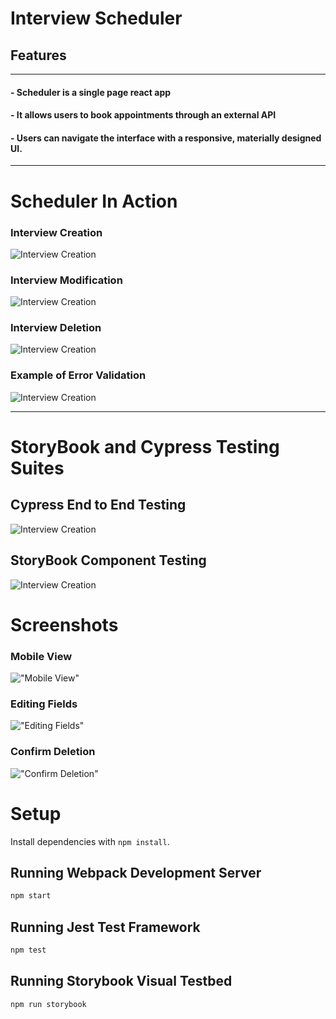# Interview Scheduler


## Features
***
#### - Scheduler is a single page react app 
#### - It allows users to book appointments through an external API 
#### - Users can navigate the interface with a responsive, materially designed UI.


***
# Scheduler In Action

### Interview Creation
![Interview Creation](https://raw.githubusercontent.com/cookie-cpu/LHL-Scheduler/master/docs/create.gif)

### Interview Modification
![Interview Creation](https://raw.githubusercontent.com/cookie-cpu/LHL-Scheduler/master/docs/edit.gif)

### Interview Deletion
![Interview Creation](https://raw.githubusercontent.com/cookie-cpu/LHL-Scheduler/master/docs/delete.gif)

### Example of Error Validation
![Interview Creation](https://raw.githubusercontent.com/cookie-cpu/LHL-Scheduler/master/docs/error%20validation.gif)

***
# StoryBook and Cypress Testing Suites

## Cypress End to End Testing
![Interview Creation](https://raw.githubusercontent.com/cookie-cpu/LHL-Scheduler/master/docs/cypress.gif)
## StoryBook Component Testing
![Interview Creation](https://raw.githubusercontent.com/cookie-cpu/LHL-Scheduler/master/docs/storybook.gif)















# Screenshots

### Mobile View
!["Mobile View"](https://raw.githubusercontent.com/cookie-cpu/LHL-Scheduler/master/docs/mobile_view.png)
### Editing Fields
!["Editing Fields"](https://raw.githubusercontent.com/cookie-cpu/LHL-Scheduler/master/docs/edit_fields.png)
### Confirm Deletion
!["Confirm Deletion"](https://raw.githubusercontent.com/cookie-cpu/LHL-Scheduler/master/docs/delete_confirm.png)



# Setup

Install dependencies with `npm install`.

## Running Webpack Development Server

```sh
npm start
```

## Running Jest Test Framework

```sh
npm test
```

## Running Storybook Visual Testbed

```sh
npm run storybook
```

